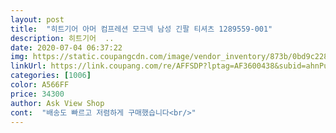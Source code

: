 ```yaml
---
layout: post 
title:  "히트기어 아머 컴프레션 모크넥 남성 긴팔 티셔츠 1289559-001" 
description: 히트기어  ..
date: 2020-07-04 06:37:22 
img: https://static.coupangcdn.com/image/vendor_inventory/873b/0bd9c2286973fd1425e0e42c6ea09b163070d1543f2e9fd32b7ec5dac4a8.jpg 
linkUrl: https://link.coupang.com/re/AFFSDP?lptag=AF3600438&subid=ahnPublicAsk&pageKey=1342533364&itemId=2900850761&vendorItemId=70889815573&traceid=V0-113-ed33ec959c714b6d 
categories: [1006] 
color: A566FF 
price: 34300 
author: Ask View Shop 
cont:  "배송도 빠르고 저렴하게 구매했습니다<br/>" 
---
```

